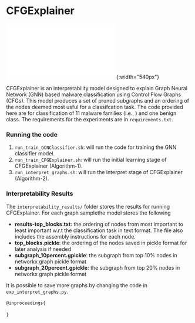 # CFGExplainer

![model](./images/fig1_CFGExplainer-pipeline_v9_combined-eps-converted-to.pdf){:width="540px"}

CFGExplainer is an interpretability model designed to explain Graph Neural Network (GNN) based malware classification using Control Flow Graphs (CFGs).
This model produces a set of pruned subgraphs and an ordering of the nodes deemed most usful for a classifcation task. The code provided here are for classification of 11 malware families (i.e., ) and one benign class. The requirements for the experiments are in `requirements.txt`.

### Running the code

1. `run_train_GCNClassifier.sh`: will run the code for training the GNN classifier model.
2. `run_train_CFGExplainer.sh`: will run the initial learning stage of CFGExplainer (Algorithm-1).
3. `run_interpret_graphs.sh`: will run the interpret stage of CFGExplainer (Algorithm-2).

### Interpretability Results

The `interpretability_results/` folder stores the results for running CFGExplainer. For each graph samplethe model stores the following

+ **results-top_blocks.txt**: the ordering of nodes from most important to least important w.r.t the classification task in text format. The file also includes the assembly instructions for each node.
+ **top_blocks.pickle**: the ordering of the nodes saved in pickle format for later analysis if needed
+ **subgraph_10percent.gpickle**: the subgraph from top 10% nodes in networkx graph pickle format
+ **subgraph_20percent.gpickle**: the subgraph from top 20% nodes in networkx graph pickle format

It is possible to save more graphs by changing the code in `exp_interpret_graphs.py`.

```
@inproceedings{

}
```
